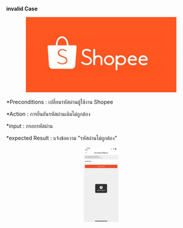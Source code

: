 **invalid Case**
  <p align="center">
    <img height="200" src="pic/shopee-logo.jpg">
  </p>
  
*Preconditions : เปลี่ยนรหัสผ่านผู้ใช้งาน Shopee

*Action : การยืนยันรหัสผ่านเดิมไม่ถูกต้อง

*input :  กรอกรหัสผ่าน

*expected Result : แจ้งข้อความ "รหัสผ่านไม่ถูกต้อง"

  <p align="center">
    <img height="200" src="pic/Shopee_๑๙๐๖๒๙_0033.jpg">
  </p>
